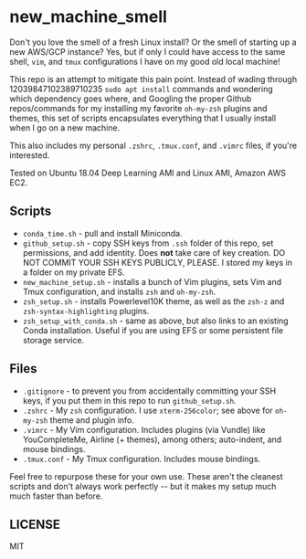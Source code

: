 # new_machine_smell

Don't you love the smell of a fresh Linux install? Or the smell of starting up a new AWS/GCP instance? Yes, but if only I could have access to the same shell, `vim`, and `tmux` configurations I have on my good old local machine!

This repo is an attempt to mitigate this pain point. Instead of wading through 12039847102389710235 `sudo apt install` commands and wondering which dependency goes where, and Googling the proper Github repos/commands for my installing my favorite `oh-my-zsh` plugins and themes, this set of scripts encapsulates everything that I usually install when I go on a new machine. 

This also includes my personal `.zshrc`, `.tmux.conf`, and `.vimrc` files, if you're interested.

Tested on Ubuntu 18.04 Deep Learning AMI and Linux AMI, Amazon AWS EC2.

## Scripts

* `conda_time.sh` - pull and install Miniconda.
* `github_setup.sh` - copy SSH keys from `.ssh` folder of this repo, set permissions, and add identity. Does **not** take care of key creation. DO NOT COMMIT YOUR SSH KEYS PUBLICLY, PLEASE. I stored my keys in a folder on my private EFS.
* `new_machine_setup.sh` - installs a bunch of Vim plugins, sets Vim and Tmux configuration, and installs `zsh` and `oh-my-zsh`.
* `zsh_setup.sh` - installs Powerlevel10K theme, as well as the `zsh-z` and `zsh-syntax-highlighting` plugins.
* `zsh_setup_with_conda.sh` - same as above, but also links to an existing Conda installation. Useful if you are using EFS or some persistent file storage service.

## Files
* `.gitignore` -  to prevent you from accidentally committing your SSH keys, if you put them in this repo to run `github_setup.sh`.
* `.zshrc` - My `zsh` configuration. I use `xterm-256color`; see above for `oh-my-zsh` theme and plugin info.
* `.vimrc` - My Vim configuration. Includes plugins (via Vundle) like YouCompleteMe, Airline (+ themes), among others; auto-indent, and mouse bindings.
* `.tmux.conf` - My Tmux configuration. Includes mouse bindings.

Feel free to repurpose these for your own use. These aren't the cleanest scripts and don't always work perfectly -- but it makes my setup much much faster than before.

## LICENSE

MIT
